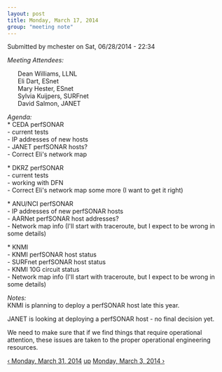 ```yaml
---
layout: post
title: Monday, March 17, 2014 
group: "meeting note"
---
```


<div id="content" class="column">
    <div class="section">
        <a id="main-content"></a>
        <div class="region region-content">
            <div id="block-system-main" class="block block-system">
                <div class="content">
                    <div id="node-24" class="node node-book node-full clearfix" about="/content/monday-march-17-2014" typeof="sioc:Item foaf:Document">
                        <span property="dc:title" content="Monday, March 17, 2014" class="rdf-meta element-hidden"></span><span property="sioc:num_replies" content="0" datatype="xsd:integer" class="rdf-meta element-hidden"></span>
                        <div class="meta submitted">
                            <span property="dc:date dc:created" content="2014-06-28T22:34:08-07:00" datatype="xsd:dateTime" rel="sioc:has_creator">Submitted by <span class="username" xml:lang="" about="/users/mchester" typeof="sioc:UserAccount" property="foaf:name" datatype="">mchester</span> on Sat, 06/28/2014 - 22:34</span>    
                        </div>
                        <div class="content clearfix">
                            <div class="field field-name-body field-type-text-with-summary field-label-hidden">
                                <div class="field-items">
                                    <div class="field-item even" property="content:encoded">
                                        <p><em>Meeting Attendees:</em></p>
                                        <ul>
                                            Dean Williams, LLNL<br>
                                            Eli Dart, ESnet<br>
                                            Mary Hester, ESnet<br>
                                            Sylvia Kuijpers, SURFnet<br>
                                            David Salmon, JANET
                                        </ul>
                                        <p><em>Agenda:</em><br>
                                            * CEDA perfSONAR<br>
                                            - current tests<br>
                                            - IP addresses of new hosts<br>
                                            - JANET perfSONAR hosts?<br>
                                            - Correct Eli's network map
                                        </p>
                                        <p>* DKRZ perfSONAR<br>
                                            - current tests<br>
                                            - working with DFN<br>
                                            - Correct Eli's network map some more (I want to get it right)
                                        </p>
                                        <p>* ANU/NCI perfSONAR<br>
                                            - IP addresses of new perfSONAR hosts<br>
                                            - AARNet perfSONAR host addresses?<br>
                                            - Network map info (I'll start with traceroute, but I expect to be wrong in some details)
                                        </p>
                                        <p>* KNMI<br>
                                            - KNMI perfSONAR host status<br>
                                            - SURFnet perfSONAR host status<br>
                                            - KNMI 10G circuit status<br>
                                            - Network map info (I'll start with traceroute, but I expect to be wrong in some details)
                                        </p>
                                        <p><em>Notes:</em><br>
                                            KNMI is planning to deploy a perfSONAR host late this year.
                                        </p>
                                        <p>JANET is looking at deploying a perfSONAR host - no final decision yet.</p>
                                        <p>We need to make sure that if we find things that require operational attention, these issues are taken to the proper operational engineering resources.</p>
                                    </div>
                                </div>
                            </div>
                            <div id="book-navigation-14" class="book-navigation">
                                <div class="page-links clearfix">
                                    <a href="{{site.baseurl}}/monday-march-31-2014" class="page-previous" title="Go to previous page">‹ Monday, March 31, 2014</a>
                                    <a href="{{site.baseurl}}/meeting-notes" class="page-up" title="Go to parent page">up</a>
                                    <a href="{{site.baseurl}}/monday-march-3-2014" class="page-next" title="Go to next page">Monday, March 3, 2014  ›</a>
                                </div>
                            </div>
                        </div>
                    </div>
                </div>
            </div>
        </div>
    </div>
</div>